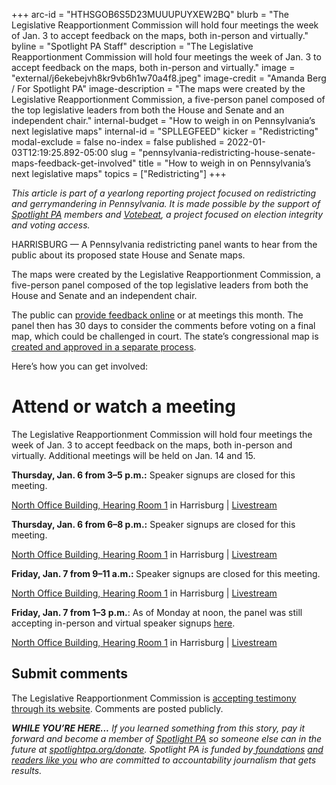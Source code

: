 +++
arc-id = "HTHSGOB6S5D23MUUUPUYXEW2BQ"
blurb = "The Legislative Reapportionment Commission will hold four meetings the week of Jan. 3 to accept feedback on the maps, both in-person and virtually."
byline = "Spotlight PA Staff"
description = "The Legislative Reapportionment Commission will hold four meetings the week of Jan. 3 to accept feedback on the maps, both in-person and virtually."
image = "external/j6ekebejvh8kr9vb6h1w70a4f8.jpeg"
image-credit = "Amanda Berg / For Spotlight PA"
image-description = "The maps were created by the Legislative Reapportionment Commission, a five-person panel composed of the top legislative leaders from both the House and Senate and an independent chair."
internal-budget = "How to weigh in on Pennsylvania’s next legislative maps"
internal-id = "SPLLEGFEED"
kicker = "Redistricting"
modal-exclude = false
no-index = false
published = 2022-01-03T12:19:25.892-05:00
slug = "pennsylvania-redistricting-house-senate-maps-feedback-get-involved"
title = "How to weigh in on Pennsylvania’s next legislative maps"
topics = ["Redistricting"]
+++

<i>This article is part of a yearlong reporting project focused on redistricting and gerrymandering in Pennsylvania. It is made possible by the support of </i><a href="https://www.spotlightpa.org/"><i>Spotlight PA</i></a><i> members and </i><a href="https://votebeat.org/"><i>Votebeat</i></a><i>, a project focused on election integrity and voting access.</i>

HARRISBURG — A Pennsylvania redistricting panel wants to hear from the public about its proposed state House and Senate maps.

The maps were created by the Legislative Reapportionment Commission, a five-person panel composed of the top legislative leaders from both the House and Senate and an independent chair.

The public can <a href="https://www.redistricting.state.pa.us/">provide feedback online</a> or at meetings this month. The panel then has 30 days to consider the comments before voting on a final map, which could be challenged in court. The state’s congressional map is <a href="https://www.spotlightpa.org/news/2021/12/pa-congressional-maps-proposed-redistricting/">created and approved in a separate process</a>.

<script src="https://www.spotlightpa.org/embed.js" async></script><div data-spl-embed-version="1" data-spl-src="https://www.spotlightpa.org/embeds/newsletter/"></div>

Here’s how you can get involved:

# Attend or watch a meeting

The Legislative Reapportionment Commission will hold four meetings the week of Jan. 3 to accept feedback on the maps, both in-person and virtually. Additional meetings will be held on Jan. 14 and 15.

<b>Thursday, Jan. 6 from 3–5 p.m.:</b> Speaker signups are closed for this meeting.

<a href="http://www.pacapitol.com/plan-a-visit/maps/" target="_blank">North Office Building, Hearing Room 1</a> in Harrisburg | <a href="https://www.redistricting.state.pa.us/commission/livestream" target="_blank">Livestream</a>

<b>Thursday, Jan. 6 from 6–8 p.m.:</b> Speaker signups are closed for this meeting.

<a href="http://www.pacapitol.com/plan-a-visit/maps/" target="_blank">North Office Building, Hearing Room 1</a> in Harrisburg | <a href="https://www.redistricting.state.pa.us/commission/livestream" target="_blank">Livestream</a>

<b>Friday, Jan. 7 from 9–11 a.m.: </b>Speaker signups are closed for this meeting.

<a href="http://www.pacapitol.com/plan-a-visit/maps/" target="_blank">North Office Building, Hearing Room 1</a> in Harrisburg | <a href="https://www.redistricting.state.pa.us/commission/livestream" target="_blank">Livestream</a>

<b>Friday, Jan. 7 from 1–3 p.m.</b>: As of Monday at noon, the panel was still accepting in-person and virtual speaker signups <a href="https://us02web.zoom.us/webinar/register/WN_Fh1MY-3LTyWtOqHHNEa7Pw" target="_blank">here</a>.

<a href="http://www.pacapitol.com/plan-a-visit/maps/" target="_blank">North Office Building, Hearing Room 1</a> in Harrisburg | <a href="https://www.redistricting.state.pa.us/commission/livestream" target="_blank">Livestream</a>

<script src="https://www.spotlightpa.org/embed.js" async></script><div data-spl-embed-version="1" data-spl-src="https://www.spotlightpa.org/embeds/donate/"></div>

## Submit comments

The Legislative Reapportionment Commission is <a href="https://www.redistricting.state.pa.us/comment/" target="_blank">accepting testimony through its website</a>. Comments are posted publicly.

<i><b>WHILE YOU’RE HERE...</b></i><i> If you learned something from this story, pay it forward and become a member of </i><a href="https://www.spotlightpa.org/"><i>Spotlight PA</i></a><i> so someone else can in the future at </i><a href="http://spotlightpa.org/donate"><i>spotlightpa.org/donate</i></a><i>. Spotlight PA is funded by</i><a href="https://www.spotlightpa.org/support"><i> foundations</i></a><i> </i><a href="https://www.spotlightpa.org/support"><i>and readers like you</i></a><i> who are committed to accountability journalism that gets results.</i>
